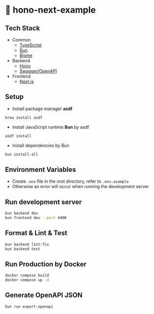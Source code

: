 # :rocket: hono-next-example

## Tech Stack

- Common
  - [TypeScript](https://www.typescriptlang.org/)
  - [Bun](https://bun.sh/)
  - [Biome](https://biomejs.dev/)
- Backend
  - [Hono](https://hono.dev/)
  - [Swagger/OpenAPI](https://swagger.io/)
- Frontend
  - [Next.js](https://nextjs.org/)

## Setup

- Install package manager **asdf**

```bash
brew install asdf
```

- Install JavaScript runtime **Bun** by asdf

```bash
asdf install
```

- Install dependencies by Bun

```bash
bun install-all
```

## Environment Variables

- Create `.env` file in the root directory, refer to `.env.example`
- Otherwise an error will occur when running the development server

## Run development server

```bash
bun backend dev
bun frontend dev --port 4400
```

## Format & Lint & Test

```bash
bun backend lint:fix
bun backend test
```

## Run Production by Docker

```bash
docker compose build
docker compose up -d
```

## Generate OpenAPI JSON

```bash
bun run export-openapi
```
